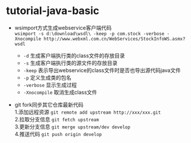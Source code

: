 # tutorial-java-basic

- wsimport方式生成webservice客户端代码<br>
`wsimport -s d:\download\wsdl\ -keep -p com.stock -verbose -Xnocompile http://www.webxml.com.cn/WebServices/StockInfoWS.asmx?wsdl`
  - `-d` 生成客户端执行类的class文件的存放目录
  - `-s` 生成客户端执行类的源文件的存放目录
  - `-keep` 表示导出webservice的class文件时是否也导出源代码java文件
  - `-p` 定义生成类的包名
  - `-verbose` 显示生成过程
  - `-Xnocompile` 取消生成class文件

- git fork同步其它仓库最新代码  
 1.添加远程资源 `git remote add upstream http://xxx/xxx.git`  
 2.拉取分支信息 `git fetch upstream`  
 3.更新分支信息 `git merge upstream/dev develop`  
 4.推送代码 `git push origin develop`  
